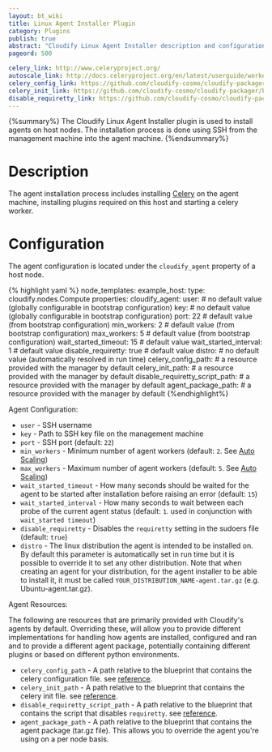 ```yaml
---
layout: bt_wiki
title: Linux Agent Installer Plugin
category: Plugins
publish: true
abstract: "Cloudify Linux Agent Installer description and configuration"
pageord: 500

celery_link: http://www.celeryproject.org/
autoscale_link: http://docs.celeryproject.org/en/latest/userguide/workers.html#autoscaling
celery_config_link: https://github.com/cloudify-cosmo/cloudify-packager/blob/master/package-configuration/ubuntu-agent/Ubuntu-celeryd-cloudify.conf.template
celery_init_link: https://github.com/cloudify-cosmo/cloudify-packager/blob/master/package-configuration/ubuntu-agent/Ubuntu-celeryd-cloudify.init.template
disable_requiretty_link: https://github.com/cloudify-cosmo/cloudify-packager/blob/master/package-configuration/ubuntu-agent/Ubuntu-agent-disable-requiretty.sh
---
```


{%summary%} The Cloudify Linux Agent Installer plugin is used to install agents on host nodes.
The installation process is done using SSH from the management machine into the agent machine.
{%endsummary%}

# Description

The agent installation process includes installing [Celery]({{page.celery_link}})
on the agent machine, installing plugins required on this host and starting a celery worker.


# Configuration

The agent configuration is located under the `cloudify_agent` property of a host node.

{% highlight yaml %}
node_templates:
  example_host:
    type: cloudify.nodes.Compute
    properties:
      cloudify_agent:
        user:                             # no default value (globally configurable in bootstrap configuration)
        key:                              # no default value (globally configurable in bootstrap configuration)
        port: 22                          # default value (from bootstrap configuration)
        min_workers: 2                    # default value (from bootstrap configuration)
        max_workers: 5                    # default value (from bootstrap configuration)
        wait_started_timeout: 15          # default value
        wait_started_interval: 1          # default value
        disable_requiretty: true          # default value
        distro:                           # no default value (automatically resolved in run time)
        celery_config_path:               # a resource provided with the manager by default
        celery_init_path:                 # a resource provided with the manager by default
        disable_requiretty_script_path:   # a resource provided with the manager by default
        agent_package_path:               # a resource provided with the manager by default
{%endhighlight%}

Agent Configuration:

* `user` - SSH username
* `key`  - Path to SSH key file on the management machine
* `port` - SSH port (default: `22`)
* `min_workers` - Minimum number of agent workers (default: `2`. See [Auto Scaling]({{page.autoscale_link}}))
* `max_workers` - Maximum number of agent workers (default: `5`. See [Auto Scaling]({{page.autoscale_link}}))
* `wait_started_timeout` - How many seconds should be waited for the agent to be started after installation before raising an error (default: `15`)
* `wait_started_interval` - How many seconds to wait between each probe of the current agent status (default: `1`. used in conjunction with `wait_started timeout`)
* `disable_requiretty` - Disables the `requiretty` setting in the sudoers file (default: `true`)
* `distro` - The linux distribution the agent is intended to be installed on. By default this parameter is automatically set in run time but it is possible to override it to set any other distribution. Note that when creating an agent for your distribution, for the agent installer to be able to install it, it must be called `YOUR_DISTRIBUTION_NAME-agent.tar.gz` (e.g. Ubuntu-agent.tar.gz).

Agent Resources:

The following are resources that are primarily provided with Cloudify's agents by default. Overriding these, will allow you to provide different implementations for handling how agents are installed, configured and ran and to provide a different agent package, potentially containing different plugins or based on different python environments.

* `celery_config_path` - A path relative to the blueprint that contains the celery configuration file. see [reference]({{page.celery_config_link}}).
* `celery_init_path` - A path relative to the blueprint that contains the celery init file. see [reference]({{page.celery_init_link}}).
* `disable_requiretty_script_path` - A path relative to the blueprint that contains the script that disables `requiretty`. see [reference]({{page.disable_requiretty_link}}).
* `agent_package_path` - A path relative to the blueprint that contains the agent package (tar.gz file). This allows you to override the agent you're using on a per node basis.
